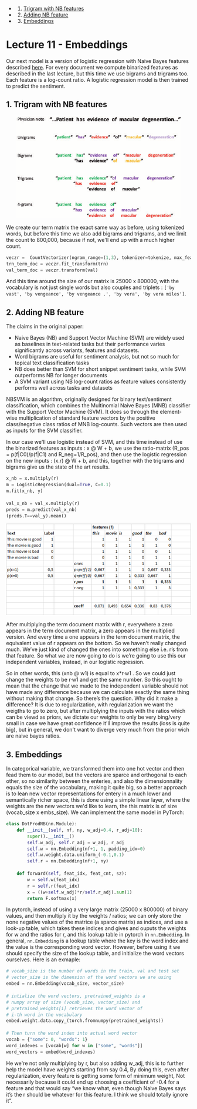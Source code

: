 <!-- vscode-markdown-toc -->
* 1. [Trigram with NB features](#TrigramwithNBfeatures)
* 2. [Adding NB feature](#AddingNBfeature)
* 3. [Embeddings](#Embeddings)

<!-- vscode-markdown-toc-config
	numbering=true
	autoSave=true
	/vscode-markdown-toc-config -->
<!-- /vscode-markdown-toc -->

# Lecture 11 - Embeddings

Our next model is a version of logistic regression with Naive Bayes features described [here](https://www.aclweb.org/anthology/P12-2018). For every document we compute binarized features as described in the last lecture, but this time we use bigrams and trigrams too. Each feature is a log-count ratio. A logistic regression model is then trained to predict the sentiment.

##  1. <a name='TrigramwithNBfeatures'></a>Trigram with NB features

<p align="center"> <img src="../figures/trigrams.png" width="450"> </p>

We create our term matrix the exact same way as before, using tokenized words, but before this time we also add bigrams and trigrams, and we limit the count to 800,000, because if not, we'll end up with a much higher count.

```python
veczr =  CountVectorizer(ngram_range=(1,3), tokenizer=tokenize, max_features=800000)
trn_term_doc = veczr.fit_transform(trn)
val_term_doc = veczr.transform(val)
```

And this time around the size of our matrix is 25000 x 800000, with the vocabulary is not just single words but also couples and triplets : `['by vast', 'by vengeance', 'by vengeance .', 'by vera', 'by vera miles']`.

##  2. <a name='AddingNBfeature'></a>Adding NB feature

The claims in the original paper:

* Naive Bayes (NB) and Support Vector Machine (SVM) are widely used as baselines in text-related tasks but their performance varies significantly across variants, features and datasets.
* Word bigrams are useful for sentiment analysis, but not so much for topical text classification tasks
* NB does better than SVM for short snippet sentiment tasks, while SVM outperforms NB for longer documents
* A SVM variant using NB log-count ratios as feature values consistently performs well across tasks and datasets

NBSVM is an algorithm, originally designed for binary text/sentiment classification, which combines the Multinomial Naive Bayes (MNB) classifier with the Support Vector Machine (SVM). It does so through the element-wise multiplication of standard feature vectors by the positive class/negative class ratios of MNB log-counts. Such vectors are then used as inputs for the SVM classifier.

In our case we'll use logistic instead of SVM, and this time instead of use the binarized features as inputs : x @ W + b, we use the ratio-matrix (R_pos = p(f|C0)/p(f|C1) and R_neg=1/R_pos), and then use the logistic regression on the new inputs : (x.r) @ W + b, and this, together with the trigrams and bigrams give us the state of the art results.

```python
x_nb = x.multiply(r)
m = LogisticRegression(dual=True, C=0.1)
m.fit(x_nb, y)

val_x_nb = val_x.multiply(r)
preds = m.predict(val_x_nb)
(preds.T==val_y).mean()
```

<p align="center"> <img src="../figures/NBSVM.png" width="550"> </p>

After multiplying the term document matrix with r, everywhere a zero appears in the term document matrix, a zero appears in the multiplied version. And every time a one appears in the term document matrix, the equivalent value of r appears on the bottom. So we haven’t really changed much. We’ve just kind of changed the ones into something else i.e. r’s from that feature. So what we are now going to do is we’re going to use this our independent variables, instead, in our logistic regression.

So in other words, this (xnb @ w1) is equal to x*r·w1 . So we could just change the weights to be r·w1 and get the same number. So this ought to mean that the change that we made to the independent variable should not have made any difference because we can calculate exactly the same thing without making that change. So there’s the question. Why did it make a difference? It is due to regularization, with regularization we want the weigths to go to zero, but after multiplying the inputs with the ratios which can be viewd as priors, we dictate our weights to only be very bing/very small in case we have great confidence it'll improve the results (loss is quite big), but in general, we don't want to diverge very much from the prior wich are naive bayes ratios.

##  3. <a name='Embeddings'></a>Embeddings

In categorical variable, we transformed them into one hot vector and then fead them to our model, but the vectors are sparce and orthogonal to each other, so no similarity between the enteries, and also the dimensionnality equals the size of the vocabulary, making it quite big, so a better approach is to lean new vector representations for entery in a much lower and semantically richer space, this is done using a simple linear layer, where the weights are the new vectors we'd like to learn, the this matrix is of size (vocab_size x embs_size). We can implement the same model in PyTorch:

```python
class DotProdNB(nn.Module):
    def __init__(self, nf, ny, w_adj=0.4, r_adj=10):
        super().__init__()
        self.w_adj, self.r_adj = w_adj, r_adj
        self.w = nn.Embedding(nf+1, 1, padding_idx=0)
        self.w.weight.data.uniform_(-0.1,0.1)
        self.r = nn.Embedding(nf+1, ny)

    def forward(self, feat_idx, feat_cnt, sz):
        w = self.w(feat_idx)
        r = self.r(feat_idx)
        x = ((w+self.w_adj)*r/self.r_adj).sum(1)
        return F.softmax(x)
```

In pytorch, instead of using a very large matrix (25000 x 800000) of binary values, and then multiply it by the weights / ratios; we can only store the none negative values of the matrice (a sparce matrix) as indices, and use a look-up table, which takes these indices and gives and ouputs the weights for w and the ratios for r, and this lookup table in pytorch in `nn.Embedding`. In general,  `nn.Embedding` is a lookup table where the key is the word index and the value is the corresponding word vector. However, before using it we should specify the size of the lookup table, and initialize the word vectors ourselves. Here is an exmaple:

```python
# vocab_size is the number of words in the train, val and test set
# vector_size is the dimension of the word vectors we are using
embed = nn.Embedding(vocab_size, vector_size)

# intialize the word vectors, pretrained_weights is a
# numpy array of size (vocab_size, vector_size) and
# pretrained_weights[i] retrieves the word vector of
# i-th word in the vocabulary
embed.weight.data.copy_(torch.fromnumpy(pretrained_weights))

# Then turn the word index into actual word vector
vocab = {"some": 0, "words": 1}
word_indexes = [vocab[w] for w in ["some", "words"]]
word_vectors = embed(word_indexes)
```

He we're not only multiplying by r, but also adding w_adj, this is to further help the model have weights starting from say 0.4, By doing this, even after regularization, every feature is getting some form of minimum weight, Not necessarily because it could end up choosing a coefficient of -0.4 for a feature and that would say “we know what, even though Naive Bayes says it’s the r should be whatever for this feature. I think we should totally ignore it”.
